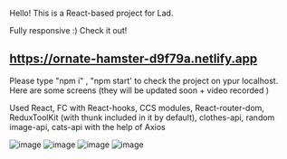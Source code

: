 Hello! This is a React-based project for Lad.

Fully responsive :) Check it out!

## https://ornate-hamster-d9f79a.netlify.app

Please type "npm i" , "npm start' to check the project on ypur localhost.
Here are some screens (they will be updated soon + video recorded )

Used React, FC with React-hooks, CCS modules, React-router-dom, ReduxToolKit (with thunk included in it by default), clothes-api, random image-api, cats-api with the help of Axios

![image](https://user-images.githubusercontent.com/92570785/190133125-2d4c0695-dbef-40db-8854-c11e154eae4a.png)
![image](https://user-images.githubusercontent.com/92570785/190133354-f58c0b2a-22fe-4210-9459-49d65f3610ce.png)
![image](https://user-images.githubusercontent.com/92570785/190133403-54f50455-761a-478d-b6b4-0989dccd2fa8.png)
![image](https://user-images.githubusercontent.com/92570785/190133511-133b7153-bbca-4238-811d-131f95fb94e6.png)










